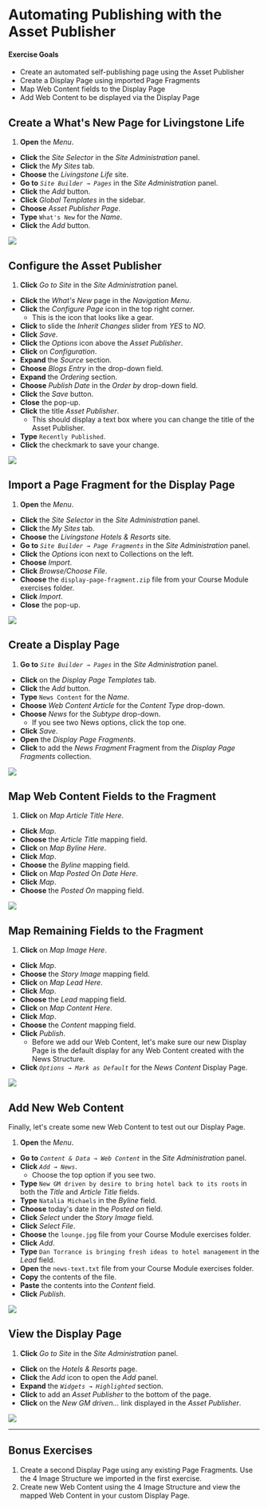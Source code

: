 # Automating Publishing with the Asset Publisher

<div class="ahead">
<h4>Exercise Goals</h4>
<ul>
    <li>Create an automated self-publishing page using the Asset Publisher</li>
    <li>Create a Display Page using imported Page Fragments</li>
    <li>Map Web Content fields to the Display Page</li>
    <li>Add Web Content to be displayed via the Display Page</li>
</ul>
</div>

## Create a What's New Page for Livingstone Life

1. **Open** the _Menu_.
* **Click** the _Site Selector_ in the _Site Administration_ panel.
* **Click** the _My Sites_ tab.
* **Choose** the _Livingstone Life_ site.
* **Go to** _`Site Builder → Pages`_ in the _Site Administration_ panel.
* **Click** the _Add_ button.
* **Click** _Global Templates_ in the sidebar.
* **Choose** _Asset Publisher Page_.
* **Type** `What's New` for the _Name_.
* **Click** the _Add_ button.

<img src="../images/livingstone-life-new.png" style="max-height:27%;" />

## Configure the Asset Publisher

1. **Click** _Go to Site_ in the _Site Administration_ panel.
* **Click** the _What's New_ page in the _Navigation Menu_.
* **Click** the _Configure Page_ icon in the top right corner.
	- This is the icon that looks like a gear.
* **Click** to slide the _Inherit Changes_ slider from _YES_ to _NO_.
* **Click** _Save_.
* **Click** the _Options_ icon above the _Asset Publisher_.
* **Click** on _Configuration_.
* **Expand** the _Source_ section.
* **Choose** _Blogs Entry_ in the drop-down field.
* **Expand** the _Ordering_ section.
* **Choose** _Publish Date_ in the _Order by_ drop-down field.
* **Click** the _Save_ button.
* **Close** the pop-up.
* **Click** the title _Asset Publisher_.
    - This should display a text box where you can change the title of the Asset Publisher.
* **Type** `Recently Published`.
* **Click** the checkmark to save your change.

<img src="../images/asset-publisher-configured.png" style="max-height:24%;" />

## Import a Page Fragment for the Display Page

1. **Open** the _Menu_.
* **Click** the _Site Selector_ in the _Site Administration_ panel.
* **Click** the _My Sites_ tab.
* **Choose** the _Livingstone Hotels & Resorts_ site.
* **Go to** _`Site Builder → Page Fragments`_ in the _Site Administration_ panel.
* **Click** the _Options_ icon next to Collections on the left.
* **Choose** _Import_.
* **Click** _Browse/Choose File_.
* **Choose** the `display-page-fragment.zip` file from your Course Module exercises folder.
* **Click** _Import_.
* **Close** the pop-up.

<img src="../images/imported-display-page.png" style="max-height:20%;" />

## Create a Display Page

1. **Go to** _`Site Builder → Pages`_ in the _Site Administration_ panel.
* **Click** on the _Display Page Templates_ tab.
* **Click** the _Add_ button.
* **Type** `News Content` for the _Name_.
* **Choose** _Web Content Article_ for the _Content Type_ drop-down.
* **Choose** _News_ for the _Subtype_ drop-down.
    * If you see two News options, click the top one.
* **Click** _Save_.
* **Open** the _Display Page Fragments_.
* **Click** to add the _News Fragment_ Fragment from the _Display Page Fragments_ collection.

<img src="../images/news-fragment.png" style="max-height:20%;" />

## Map Web Content Fields to the Fragment

1. **Click** on _Map Article Title Here_.
* **Click** _Map_.
* **Choose** the _Article Title_ mapping field.
* **Click** on _Map Byline Here_.
* **Click** _Map_.
* **Choose** the _Byline_ mapping field.
* **Click** on _Map Posted On Date Here_.
* **Click** _Map_.
* **Choose** the _Posted On_ mapping field.

<img src="../images/mapped-title.png" style="max-height:33%;" />

## Map Remaining Fields to the Fragment

1. **Click** on _Map Image Here_.
* **Click** _Map_.
* **Choose** the _Story Image_ mapping field.
* **Click** on _Map Lead Here_.
* **Click** _Map_.
* **Choose** the _Lead_ mapping field.
* **Click** on _Map Content Here_.
* **Click** _Map_.
* **Choose** the _Content_ mapping field.
* **Click** _Publish_.
  * Before we add our Web Content, let's make sure our new Display Page is the default display for any Web Content created with the News Structure.
* **Click** _`Options → Mark as Default`_ for the _News Content_ Display Page.

<img src="../images/news-display.png" style="max-height:25%;" />

## Add New Web Content

Finally, let's create some new Web Content to test out our Display Page.
1. **Open** the _Menu_.
* **Go to** _`Content & Data → Web Content`_ in the _Site Administration_ panel.
* **Click** _`Add → News`_.
    * Choose the top option if you see two.
* **Type** `New GM driven by desire to bring hotel back to its roots` in both the _Title_ and _Article Title_ fields.
* **Type** `Natalia Michaels` in the _Byline_ field.
* **Choose** today's date in the _Posted on_ field.
* **Click** _Select_ under the _Story Image_ field.
* **Click** _Select File_.
* **Choose** the `lounge.jpg` file from your Course Module exercises folder.
* **Click** _Add_.
* **Type** `Dan Torrance is bringing fresh ideas to hotel management` in the _Lead_ field.
* **Open** the `news-text.txt` file from your Course Module exercises folder.
* **Copy** the contents of the file.
* **Paste** the contents into the _Content_ field.
* **Click** _Publish_.

<img src="../images/new-web-content.png" style="max-height:30%;" />

## View the Display Page

1. **Click** _Go to Site_ in the _Site Administration_ panel.
* **Click** on the _Hotels & Resorts_ page.
* **Click** the _Add_ icon to open the _Add_ panel.
* **Expand** the _`Widgets → Highlighted`_ section.
* **Click** to add an _Asset Publisher_ to the bottom of the page.
* **Click** on the _New GM driven..._ link displayed in the _Asset Publisher_.

<img src="../images/asset-displayed.png" style="max-height:40%;" />

---

## Bonus Exercises

1. Create a second Display Page using any existing Page Fragments. Use the 4 Image Structure we imported in the first exercise.
2. Create new Web Content using the 4 Image Structure and view the mapped Web Content in your custom Display Page.


